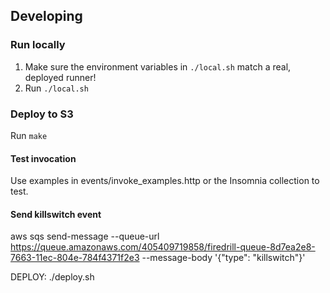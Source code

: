 ## Developing
### Run locally
1. Make sure the environment variables in `./local.sh` match a real, deployed runner!
2. Run  `./local.sh`

### Deploy to S3
Run `make`

#### Test invocation
Use examples in events/invoke_examples.http or the Insomnia collection to test.

#### Send killswitch event
aws sqs send-message --queue-url https://queue.amazonaws.com/405409719858/firedrill-queue-8d7ea2e8-7663-11ec-804e-784f4371f2e3 --message-body '{"type": "killswitch"}'


DEPLOY:
./deploy.sh